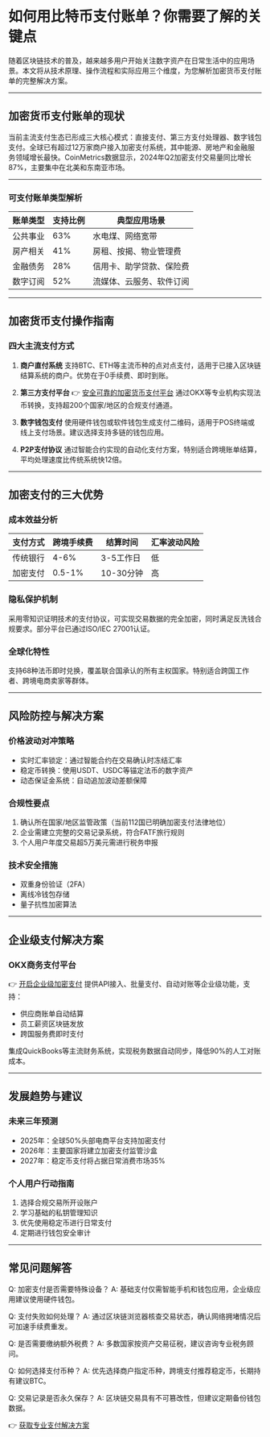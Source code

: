 # 如何用比特币支付账单？你需要了解的关键点

随着区块链技术的普及，越来越多用户开始关注数字资产在日常生活中的应用场景。本文将从技术原理、操作流程和实际应用三个维度，为您解析加密货币支付账单的完整解决方案。

---

## 加密货币支付账单的现状

当前主流支付生态已形成三大核心模式：直接支付、第三方支付处理器、数字钱包支付。全球已有超过12万家商户接入加密支付系统，其中能源、房地产和金融服务领域增长最快。CoinMetrics数据显示，2024年Q2加密支付交易量同比增长87%，主要集中在北美和东南亚市场。

---

### 可支付账单类型解析

| 账单类型       | 支持比例 | 典型应用场景               |
|----------------|----------|--------------------------|
| 公共事业       | 63%      | 水电煤、网络宽带           |
| 房产相关       | 41%      | 房租、按揭、物业管理费     |
| 金融债务       | 28%      | 信用卡、助学贷款、保险费   |
| 数字订阅       | 52%      | 流媒体、云服务、软件订阅   |

---

## 加密货币支付操作指南

### 四大主流支付方式

1. **商户直付系统**
   支持BTC、ETH等主流币种的点对点支付，适用于已接入区块链结算系统的商户。优势在于0手续费、即时到账。

2. **第三方支付平台**
   👉 [安全可靠的加密货币支付平台](https://bit.ly/okx_welcome)
   通过OKX等专业机构实现法币转换，支持超200个国家/地区的合规支付通道。

3. **数字钱包支付**
   使用硬件钱包或软件钱包生成支付二维码，适用于POS终端或线上支付场景。建议选择支持多链的钱包应用。

4. **P2P支付协议**
   通过智能合约实现的自动化支付方案，特别适合跨境账单结算，平均处理速度比传统系统快12倍。

---

## 加密支付的三大优势

### 成本效益分析
| 支付方式       | 跨境手续费 | 结算时间   | 汇率波动风险 |
|----------------|------------|------------|--------------|
| 传统银行       | 4-6%       | 3-5工作日  | 低           |
| 加密支付       | 0.5-1%     | 10-30分钟  | 高           |

### 隐私保护机制
采用零知识证明技术的支付协议，可实现交易数据的完全加密，同时满足反洗钱合规要求。部分平台已通过ISO/IEC 27001认证。

### 全球化特性
支持68种法币即时兑换，覆盖联合国承认的所有主权国家。特别适合跨国工作者、跨境电商卖家等群体。

---

## 风险防控与解决方案

### 价格波动对冲策略
- 实时汇率锁定：通过智能合约在交易确认时冻结汇率
- 稳定币转换：使用USDT、USDC等锚定法币的数字资产
- 动态保证金系统：自动追加波动差额保障

### 合规性要点
1. 确认所在国家/地区监管政策（当前112国已明确加密支付法律地位）
2. 企业需建立完整的交易记录系统，符合FATF旅行规则
3. 个人用户年度交易超5万美元需进行税务申报

### 技术安全措施
- 双重身份验证（2FA）
- 离线冷钱包存储
- 量子抗性加密算法

---

## 企业级支付解决方案

### OKX商务支付平台
👉 [开启企业级加密支付](https://bit.ly/okx_welcome)
提供API接入、批量支付、自动对账等企业级功能，支持：
- 供应商账单自动结算
- 员工薪资区块链发放
- 跨国服务费即时支付

集成QuickBooks等主流财务系统，实现税务数据自动同步，降低90%的人工对账成本。

---

## 发展趋势与建议

### 未来三年预测
- 2025年：全球50%头部电商平台支持加密支付
- 2026年：主要国家将建立加密支付监管沙盒
- 2027年：稳定币支付将占据日常消费市场35%

### 个人用户行动指南
1. 选择合规交易所开设账户
2. 学习基础的私钥管理知识
3. 优先使用稳定币进行日常支付
4. 定期进行钱包安全审计

---

## 常见问题解答

Q: 加密支付是否需要特殊设备？
A: 基础支付仅需智能手机和钱包应用，企业级应用建议使用硬件钱包。

Q: 支付失败如何处理？
A: 通过区块链浏览器核查交易状态，确认网络拥堵情况后可加速手续费重发。

Q: 是否需要缴纳额外税费？
A: 多数国家按资产交易征税，建议咨询专业税务顾问。

Q: 如何选择支付币种？
A: 优先选择商户指定币种，跨境支付推荐稳定币，长期持有建议BTC。

Q: 交易记录是否永久保存？
A: 区块链交易具有不可篡改性，但建议定期备份钱包数据。

👉 [获取专业支付解决方案](https://bit.ly/okx_welcome)